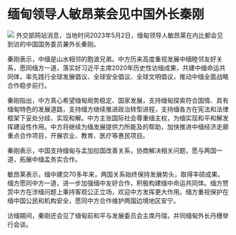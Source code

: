 # 缅甸领导人敏昂莱会见中国外长秦刚

![](https://inews.gtimg.com/om_bt/OANNkcIPBEWZ4hn6cMa3t26Sgd87TpJwrOyL-mpSUkNwwAA/1000)
外交部网站消息，当地时间2023年5月2日，缅甸领导人敏昂莱在内比都会见到访的中国国务委员兼外长秦刚。

秦刚表示，中缅是山水相邻的胞波兄弟。中方历来高度重视发展中缅睦邻友好关系，愿同缅方一道，落实好习近平主席2020年历史性访缅成果，共建中缅命运共同体，率先践行全球发展倡议、全球安全倡议、全球文明倡议，推动中缅全面战略合作稳步前行。

秦刚指出，中方真心希望缅甸局势稳定、国家发展，支持缅甸探索符合国情、具有缅甸特色的发展道路，支持缅方继续推进政治转型进程，支持缅各方在宪法和法律框架下妥处分歧、实现和解。中方主张国际社会尊重缅主权，为缅实现和平和解发挥建设性作用。中方将继续为缅发展提供力所能及的帮助，加快推进中缅经济走廊重点合作项目，开展农业、教育、医疗等惠民项目。

秦刚表示，中国支持缅甸与孟加拉国改善关系，协商解决相关问题，愿与两国一道，拓展中缅孟务实合作。

敏昂莱表示，缅中建交70多年来，两国关系始终保持发展势头，取得丰硕成果。缅方愿同中方一道，进一步加强缅中友好合作，积极构建缅中命运共同体。缅方赞赏中方在涉缅问题上秉持客观公正立场，欢迎中方发挥更大作用。缅方重视保护在缅中国公民和机构安全，愿同中方合作维护两国边境地区安宁。

访缅期间，秦刚还会见了缅甸前和平与发展委员会主席丹瑞，并同缅甸外长丹穗举行会谈。

